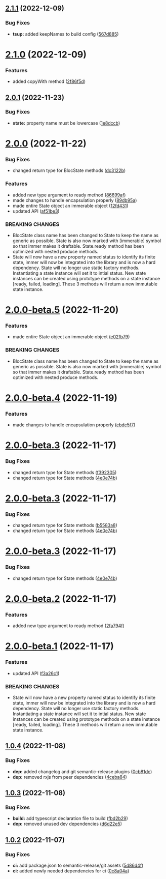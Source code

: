 ## [2.1.1](https://github.com/bloc-state/state/compare/v2.1.0...v2.1.1) (2022-12-09)


### Bug Fixes

* **tsup:** added keepNames to build config ([567d885](https://github.com/bloc-state/state/commit/567d88594e92c0976893cb493184d29ab52533b0))

# [2.1.0](https://github.com/bloc-state/state/compare/v2.0.1...v2.1.0) (2022-12-09)


### Features

* added copyWith method ([2f86f5d](https://github.com/bloc-state/state/commit/2f86f5dfa555aae54a205fb0b57bb252e5654424))

## [2.0.1](https://github.com/bloc-state/state/compare/v2.0.0...v2.0.1) (2022-11-23)


### Bug Fixes

* **state:** property name must be lowercase ([1e8dccb](https://github.com/bloc-state/state/commit/1e8dccb50cb22ba0fc09794cfb1f79a8788449f7))

# [2.0.0](https://github.com/bloc-state/state/compare/v1.0.4...v2.0.0) (2022-11-22)


### Bug Fixes

* changed return type for BlocState methods ([dc3122b](https://github.com/bloc-state/state/commit/dc3122b862a9757a3bcd1a1b734fa49719608148))

### Features

* added new type argument to ready method ([86699af](https://github.com/bloc-state/state/commit/86699afc66b956767f8d58d72bcd8dba754fe908))
* made changes to handle encapsulation properly ([89db95a](https://github.com/bloc-state/state/commit/89db95a98aa120f7f530b524e8e91705bf1545ae))
* made entire State object an immerable object ([12fd431](https://github.com/bloc-state/state/commit/12fd431417b61c725b2294b28d4eade25f366126))
* updated API ([af51be3](https://github.com/bloc-state/state/commit/af51be358a1ec724be511302cef1d9a841756bc6))

### BREAKING CHANGES

* BlocState class name has been changed to State to keep
the name as generic as possible. State is also now marked with
[immerable] symbol so that immer makes it draftable. State.ready method
has been optimized with nested produce methods.
* State will now have a new property named status to identify its
        finite state, immer will now be integrated into the library and is now a
        hard dependency. State will no longer use static factory methods.
        Instantiating a state instance will set it to intial status. New state
        instances can be created using prototype methods on a state instance [ready, failed,
        loading]. These 3 methods will return a new immutable state instance.

# [2.0.0-beta.5](https://github.com/bloc-state/state/compare/v2.0.0-beta.4...v2.0.0-beta.5) (2022-11-20)


### Features

* made entire State object an immerable object ([e02fb79](https://github.com/bloc-state/state/commit/e02fb796b5d541bdb0368b44dd1c3e1d8be69da3))


### BREAKING CHANGES

* BlocState class name has been changed to State to keep
the name as generic as possible. State is also now marked with
[immerable] symbol so that immer makes it draftable. State.ready method
has been optimized with nested produce methods.

# [2.0.0-beta.4](https://github.com/bloc-state/state/compare/v2.0.0-beta.3...v2.0.0-beta.4) (2022-11-19)

### Features

- made changes to handle encapsulation properly ([cbdc5f7](https://github.com/bloc-state/state/commit/cbdc5f7e767238b09131ad0146db5440ed3d392e))

# [2.0.0-beta.3](https://github.com/bloc-state/state/compare/v2.0.0-beta.2...v2.0.0-beta.3) (2022-11-17)

### Bug Fixes

- changed return type for State methods ([f392305](https://github.com/bloc-state/state/commit/f3923058907a54d34e45043d044ec4cd0a83a271))
- changed return type for State methods ([4e0e74b](https://github.com/bloc-state/state/commit/4e0e74b9becd4da5b038fb176c9a783e5a986e99))

# [2.0.0-beta.3](https://github.com/bloc-state/state/compare/v2.0.0-beta.2...v2.0.0-beta.3) (2022-11-17)

### Bug Fixes

- changed return type for State methods ([b5583a8](https://github.com/bloc-state/state/commit/b5583a8c4089d846d39583eef2420bd877e773ec))
- changed return type for State methods ([4e0e74b](https://github.com/bloc-state/state/commit/4e0e74b9becd4da5b038fb176c9a783e5a986e99))

# [2.0.0-beta.3](https://github.com/bloc-state/state/compare/v2.0.0-beta.2...v2.0.0-beta.3) (2022-11-17)

### Bug Fixes

- changed return type for State methods ([4e0e74b](https://github.com/bloc-state/state/commit/4e0e74b9becd4da5b038fb176c9a783e5a986e99))

# [2.0.0-beta.2](https://github.com/bloc-state/state/compare/v2.0.0-beta.1...v2.0.0-beta.2) (2022-11-17)

### Features

- added new type argument to ready method ([2fa794f](https://github.com/bloc-state/state/commit/2fa794f4272fdc37d06470ef28ae959d7d575331))

# [2.0.0-beta.1](https://github.com/bloc-state/state/compare/v1.0.4...v2.0.0-beta.1) (2022-11-17)

### Features

- updated API ([f3a26c1](https://github.com/bloc-state/state/commit/f3a26c17ca77a32129b2a8403a9374cc8969abdb))

### BREAKING CHANGES

- State will now have a new property named status to identify its
  finite state, immer will now be integrated into the library and is now a
  hard dependency. State will no longer use static factory methods.
  Instantiating a state instance will set it to intial status. New state
  instances can be created using prototype methods on a state instance [ready, failed,
  loading]. These 3 methods will return a new immutable state instance.

## [1.0.4](https://github.com/bloc-state/state/compare/v1.0.3...v1.0.4) (2022-11-08)

### Bug Fixes

- **dep:** added changelog and git semantic-release plugins ([0cb81dc](https://github.com/bloc-state/state/commit/0cb81dc95c8db30fc29b1f3cae4814879c734005))
- **dep:** removed rxjs from peer dependencies ([4ceba84](https://github.com/bloc-state/state/commit/4ceba844592e323db2ac4504817d77ca9cf577af))

## [1.0.3](https://github.com/bloc-state/state/compare/v1.0.2...v1.0.3) (2022-11-08)

### Bug Fixes

- **build:** add typescript declaration file to build ([fbd2b29](https://github.com/bloc-state/state/commit/fbd2b2987ff61140766375b1806443efe2057069))
- **dep:** removed unused dev dependencies ([d6d22e5](https://github.com/bloc-state/state/commit/d6d22e59433881ea42b76eb17ef3811e28b030e7))

## [1.0.2](https://github.com/bloc-state/state/compare/v1.0.1...v1.0.2) (2022-11-07)

### Bug Fixes

- **ci:** add package.json to semantic-release/git assets ([5d86d4f](https://github.com/bloc-state/state/commit/5d86d4fcd55552c411916269cbd2db41204d4a29))
- **ci:** added newly needed dependencies for ci ([0c8a04a](https://github.com/bloc-state/state/commit/0c8a04adf58d51faf5e4745fe47eebf5b45a5e27))
